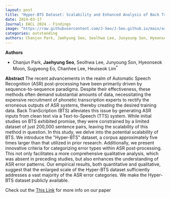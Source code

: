 ```yaml
---
layout: post
title: "Hyper-BTS Dataset: Scalability and Enhanced Analysis of Back TranScription (BTS) for ASR Post-Processing"
date: 2024-03-17
Journal: EACL 2024 - Findings
image: "https://raw.githubusercontent.com/J-Seo/J-Seo.github.io/main/assets/img/eacl2024.png"
categories: outstanding
authors: Chanjun Park, Jaehyung Seo, Seolhwa Lee, Junyoung Son, Hyeonseok Moon, Sugyeong Eo, Chanhee Lee, Heuiseok Lim*
---
```

**Authors**
- Chanjun Park, **Jaehyung Seo**, Seolhwa Lee, Junyoung Son, Hyeonseok Moon, Sugyeong Eo, Chanhee Lee, Heuiseok Lim<sup>*</sup>

**Abstract**
The recent advancements in the realm of Automatic Speech Recognition (ASR) post-processing have been primarily driven by sequence-to-sequence paradigms. Despite their effectiveness, these methods often demand substantial amounts of data, necessitating the expensive recruitment of phonetic transcription experts to rectify the erroneous outputs of ASR systems, thereby creating the desired training data. Back TranScription (BTS) alleviates this issue by generating ASR inputs from clean text via a Text-to-Speech (TTS) system. While initial studies on BTS exhibited promise, they were constrained by a limited dataset of just 200,000 sentence pairs, leaving the scalability of this method in question. In this study, we delve into the potential scalability of BTS. We introduce the "Hyper-BTS" dataset, a corpus approximately five times larger than that utilized in prior research. Additionally, we present innovative criteria for categorizing error types within ASR post-processing. This not only facilitates a more comprehensive qualitative analysis, which was absent in preceding studies, but also enhances the understanding of ASR error patterns. Our empirical results, both quantitative and qualitative, suggest that the enlarged scale of the Hyper-BTS dataset sufficiently addresses a vast majority of the ASR error categories. We make the Hyper-BTS dataset publicly available.

Check out the [This Link][DOI] for more info on our paper

[DOI]: https://aclanthology.org/2024.findings-eacl.5.pdf

